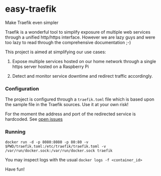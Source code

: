 # easy-traefik

Make Traefik even simpler

Traefik is a wonderful tool to simplify exposure of multiple web services through a unified http/https interface. However we are lazy guys and were too lazy to read through the comprehensive documentation ;-)

This project is aimed at simplifying our use cases:

1. Expose multiple services hosted on our home network through a single https server hosted on a Raspberry Pi

2. Detect and monitor service downtime and redirect traffic accordingly.

### Configuration

The project is configured through a `traefik.toml` file which is based upon the sample file in the Traefik sources. Use it at your own risk!

For the moment the address and port of the redirected service is hardcoded. See [open issues](https://github.com/gmacario/easy-traefik/issues)

### Running

```
docker run -d -p 8080:8080 -p 80:80 -v $PWD/traefik.toml:/etc/traefik/traefik.toml -v /var/run/docker.sock:/var/run/docker.sock traefik
```

You may inspect logs with the usual `docker logs -f <container_id>`


Have fun!
